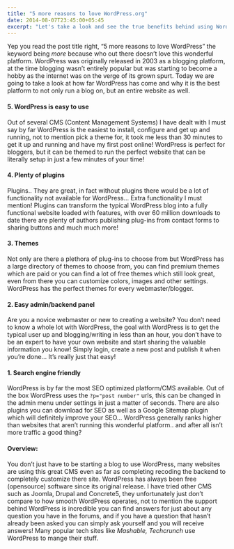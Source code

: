 ```yaml
---
title: "5 more reasons to love WordPress.org"
date: 2014-08-07T23:45:00+05:45
excerpt: "Let's take a look and see the true benefits behind using WordPress as a CMS."
---
```


Yep you read the post title right, “5 more reasons to love WordPress” the keyword being _more_ because who out there doesn’t love this wonderful platform. WordPress was originally released in 2003 as a blogging platform, at the time blogging wasn’t entirely popular but was starting to become a hobby as the internet was on the verge of its grown spurt. Today we are going to take a look at how far WordPress has come and why it is the best platform to not only run a blog on, but an entire website as well.

#### 5. WordPress is easy to use

Out of several CMS (Content Management Systems) I have dealt with I must say by far WordPress is the easiest to install, configure and get up and running, not to mention pick a theme for, it took me less than 30 minutes to get it up and running and have my first post online! WordPress is perfect for bloggers, but it can be themed to run the perfect website that can be literally setup in just a few minutes of your time!

#### 4. Plenty of plugins

Plugins.. They are great, in fact without plugins there would be a lot of functionality not available for WordPress... Extra functionality I must mention! Plugins can transform the typical WordPress blog into a fully functional website loaded with features, with over 60 million downloads to date there are plenty of authors publishing plug-ins from contact forms to sharing buttons and much much more!

#### 3. Themes

Not only are there a plethora of plug-ins to choose from but WordPress has a large directory of themes to choose from, you can find premium themes which are paid or you can find a lot of free themes which still look great, even from there you can customize colors, images and other settings. WordPress has the perfect themes for every webmaster/blogger.

#### 2. Easy admin/backend panel

Are you a novice webmaster or new to creating a website? You don’t need to know a whole lot with WordPress, the goal with WordPress is to get the typical user up and blogging/writing in less than an hour, you don’t have to be an expert to have your own website and start sharing the valuable information you know! Simply login, create a new post and publish it when you’re done... It’s really just that easy!

#### 1. Search engine friendly

WordPress is by far the most SEO optimized platform/CMS available. Out of the box WordPress uses the `?p="post number"` urls, this can be changed in the admin menu under settings in just a matter of seconds. There are also plugins you can download for SEO as well as a Google Sitemap plugin which will definitely improve your SEO... WordPress generally ranks higher than websites that aren’t running this wonderful platform.. and after all isn’t more traffic a good thing?

#### Overview:

You don’t just have to be starting a blog to use WordPress, many websites are using this great CMS even as far as completing recoding the backend to completely customize there site. WordPress has always been free (opensource) software since its original release. I have tried other CMS such as Joomla, Drupal and Concrete5, they unfortunately just don’t compare to how smooth WordPress operates, not to mention the support behind WordPress is incredible you can find answers for just about any question you have in the forums, and if you have a question that hasn’t already been asked you can simply ask yourself and you will receive answers! Many popular tech sites like _Mashable, Techcrunch_ use WordPress to mange their stuff.
